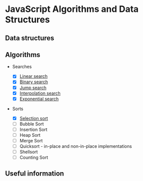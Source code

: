 # JavaScript Algorithms and Data Structures

## Data structures

## Algorithms

-   Searches
    -   [x] [Linear search](https://github.com/htdhcvm/javascript-algorithms/tree/master/algorithms/search/linear)
    -   [x] [Binary search](https://github.com/htdhcvm/javascript-algorithms/tree/master/algorithms/search/binary)
    -   [x] [Jump search](https://github.com/htdhcvm/javascript-algorithms/tree/master/algorithms/search/binary)
    -   [x] [Interpolation search](https://github.com/htdhcvm/javascript-algorithms/tree/master/algorithms/search/interpolation)
    -   [x] [Exponential search](https://github.com/htdhcvm/javascript-algorithms/tree/master/algorithms/search/exponential)
-   Sorts

    -   [x] [Selection sort](https://github.com/htdhcvm/javascript-algorithms/tree/master/algorithms/sort/selection)
    -   [ ] Bubble Sort
    -   [ ] Insertion Sort
    -   [ ] Heap Sort
    -   [ ] Merge Sort
    -   [ ] Quicksort - in-place and non-in-place implementations
    -   [ ] Shellsort
    -   [ ] Counting Sort

## Useful information
